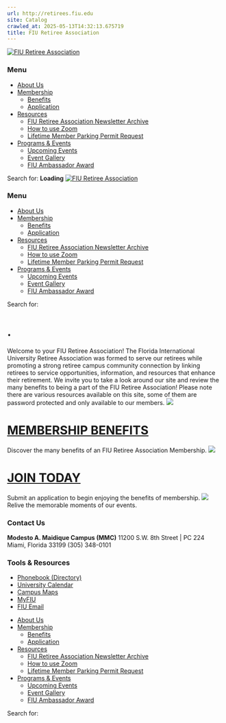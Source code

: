 ```yaml
---
url: http://retirees.fiu.edu
site: Catalog
crawled_at: 2025-05-13T14:32:13.675719
title: FIU Retiree Association
---
```


[![FIU Retiree Association](https://retiree.fiu.edu/wp-content/uploads/2018/09/cropped-RetireeAssociation-e1537375038757.png)](https://retiree.fiu.edu/)
### Menu
  * [About Us](https://retiree.fiu.edu/about-3)
  * [Membership](https://retiree.fiu.edu/membership-2)
    * [Benefits](https://retiree.fiu.edu/membership-2)
    * [Application](https://retiree.fiu.edu/membership-2/membershipapplicatio)
  * [Resources](https://retiree.fiu.edu/resources-2)
    * [FIU Retiree Association Newsletter Archive](https://retiree.fiu.edu/fiu-retiree-association-newsletter-archive)
    * [How to use Zoom](https://retiree.fiu.edu/staying-connected-through-zoom)
    * [Lifetime Member Parking Permit Request](https://retiree.fiu.edu/parkingrequest)
  * [Programs & Events](https://retiree.fiu.edu/programs-events)
    * [Upcoming Events](https://retiree.fiu.edu/upcoming-events)
    * [Event Gallery](https://retiree.fiu.edu/event-gallery)
    * [FIU Ambassador Award](https://retiree.fiu.edu/fiu-ambassador-award)


Search for:
**Loading**
[![FIU Retiree Association](https://retiree.fiu.edu/wp-content/uploads/2018/09/cropped-RetireeAssociation-e1537375038757.png)](https://retiree.fiu.edu/)
### Menu
  * [About Us](https://retiree.fiu.edu/about-3)
  * [Membership](https://retiree.fiu.edu/membership-2)
    * [Benefits](https://retiree.fiu.edu/membership-2)
    * [Application](https://retiree.fiu.edu/membership-2/membershipapplicatio)
  * [Resources](https://retiree.fiu.edu/resources-2)
    * [FIU Retiree Association Newsletter Archive](https://retiree.fiu.edu/fiu-retiree-association-newsletter-archive)
    * [How to use Zoom](https://retiree.fiu.edu/staying-connected-through-zoom)
    * [Lifetime Member Parking Permit Request](https://retiree.fiu.edu/parkingrequest)
  * [Programs & Events](https://retiree.fiu.edu/programs-events)
    * [Upcoming Events](https://retiree.fiu.edu/upcoming-events)
    * [Event Gallery](https://retiree.fiu.edu/event-gallery)
    * [FIU Ambassador Award](https://retiree.fiu.edu/fiu-ambassador-award)


Search for:
# .
Welcome to your FIU Retiree Association! 
The Florida International University Retiree Association was formed to serve our retirees while promoting a strong retiree campus community connection by linking retirees to service opportunities, information, and resources that enhance their retirement. We invite you to take a look around our site and review the many benefits to being a part of the FIU Retiree Association! Please note there are various resources available on this site, some of them are password protected and only available to our members.
![](https://retiree.fiu.edu/wp-content/uploads/2022/10/test.png)
#  [MEMBERSHIP BENEFITS](http://retiree.fiu.edu/membership-2)
Discover the many benefits of an FIU Retiree Association Membership.
![](https://retiree.fiu.edu/wp-content/uploads/2022/10/members-copy.png)
#  [JOIN TODAY](http://retiree.fiu.edu/membership-2/membershipapplicatio)
Submit an application to begin enjoying the benefits of membership.
![](https://retiree.fiu.edu/wp-content/uploads/2022/10/galleryc.png)
Relive the memorable moments of our events.
### Contact Us
**Modesto A. Maidique Campus (MMC)** 11200 S.W. 8th Street | PC 224 Miami, Florida 33199 (305) 348-0101
### Tools & Resources
  * [Phonebook (Directory)](https://phonebook.fiu.edu/)
  * [University Calendar](https://calendar.fiu.edu/)
  * [Campus Maps](http://campusmaps.fiu.edu/)
  * [MyFIU](https://my.fiu.edu/)
  * [FIU Email](http://mail.fiu.edu/)


[ ](https://retiree.fiu.edu/)
  * [About Us](https://retiree.fiu.edu/about-3)
  * [Membership](https://retiree.fiu.edu/membership-2)
    * [Benefits](https://retiree.fiu.edu/membership-2)
    * [Application](https://retiree.fiu.edu/membership-2/membershipapplicatio)
  * [Resources](https://retiree.fiu.edu/resources-2)
    * [FIU Retiree Association Newsletter Archive](https://retiree.fiu.edu/fiu-retiree-association-newsletter-archive)
    * [How to use Zoom](https://retiree.fiu.edu/staying-connected-through-zoom)
    * [Lifetime Member Parking Permit Request](https://retiree.fiu.edu/parkingrequest)
  * [Programs & Events](https://retiree.fiu.edu/programs-events)
    * [Upcoming Events](https://retiree.fiu.edu/upcoming-events)
    * [Event Gallery](https://retiree.fiu.edu/event-gallery)
    * [FIU Ambassador Award](https://retiree.fiu.edu/fiu-ambassador-award)


Search for:
